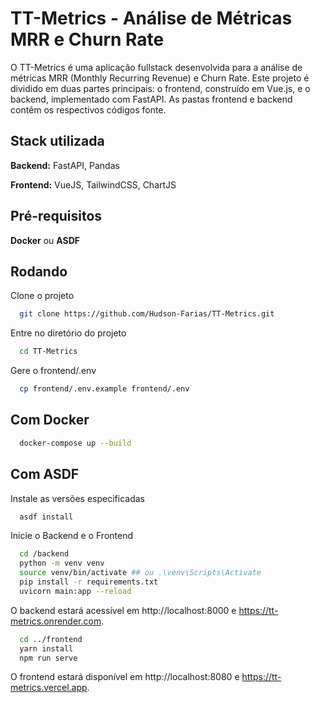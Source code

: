 # TT-Metrics - Análise de Métricas MRR e Churn Rate

O TT-Metrics é uma aplicação fullstack desenvolvida para a análise de métricas MRR (Monthly Recurring Revenue) e Churn Rate. Este projeto é dividido em duas partes principais: o frontend, construído em Vue.js, e o backend, implementado com FastAPI. As pastas frontend e backend contêm os respectivos códigos fonte.


## Stack utilizada

**Backend:** FastAPI, Pandas

**Frontend:** VueJS, TailwindCSS, ChartJS


## Pré-requisitos

**Docker** ou **ASDF**
## Rodando

Clone o projeto

```bash
  git clone https://github.com/Hudson-Farias/TT-Metrics.git
```

Entre no diretório do projeto 

```bash
  cd TT-Metrics
```

Gere o frontend/.env  

```bash
  cp frontend/.env.example frontend/.env
```

## Com Docker

```bash
  docker-compose up --build
```

## Com ASDF

Instale as versões especificadas

```bash
  asdf install
```

Inicie o Backend e o Frontend

```bash
  cd /backend
  python -m venv venv
  source venv/bin/activate ## ou .\venv\Scripts\Activate
  pip install -r requirements.txt
  uvicorn main:app --reload
```
O backend estará acessível em http://localhost:8000 e https://tt-metrics.onrender.com.

```bash
  cd ../frontend
  yarn install
  npm run serve
```
O frontend estará disponível em http://localhost:8080 e https://tt-metrics.vercel.app.